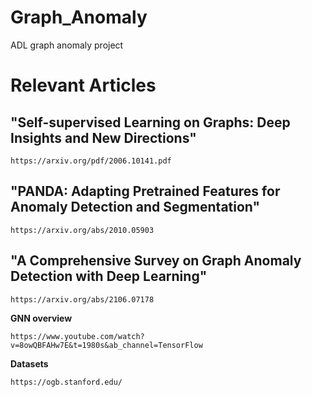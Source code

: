 # Graph_Anomaly
ADL graph anomaly project

# Relevant Articles
"Self-supervised Learning on Graphs: Deep Insights and New Directions"
---
    https://arxiv.org/pdf/2006.10141.pdf

"PANDA: Adapting Pretrained Features for Anomaly Detection and Segmentation"
---
    https://arxiv.org/abs/2010.05903

"A Comprehensive Survey on Graph Anomaly Detection with Deep Learning"
---
    https://arxiv.org/abs/2106.07178

**GNN overview**
```
https://www.youtube.com/watch?v=8owQBFAHw7E&t=1980s&ab_channel=TensorFlow
```

**Datasets**
```
https://ogb.stanford.edu/
```
